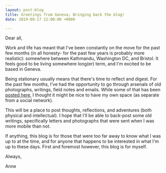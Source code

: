 ```yaml
---
layout: post-blog
title: Greetings from Geneva; Bringing back the blog!
date: 2019-09-17 22:00:00 +0000

---
```

Dear all,

Work and life has meant that I've been constantly on the move for the past few months (in all honesty- for the past few years is probably more realistic): somewhere between Kathmandu, Washington DC, and Bristol. It feels good to be living somewhere long(er) term, and I'm excited to be based in Geneva.

Being stationary usually means that there's time to reflect and digest. For the past few months, I've had the opportunity to go through arsenals of old photographs, writings, field notes and emails. While some of that has been [posted here](https://www.instagram.com/mmntsbyanne/), I thought it might be nice to have my own space (as separate from a social network).

This will be a place to post thoughts, reflections, and adventures (both physical and intellectual). I hope that I'll be able to back-post some old writings, specifically letters and photographs that were sent when I was more mobile than not. 

If anything, this blog is for those that were too far away to know what I was up to at the time, and for anyone that happens to be interested in what I'm up to these days. First and foremost however, this blog is for myself.

Always,

Anne
